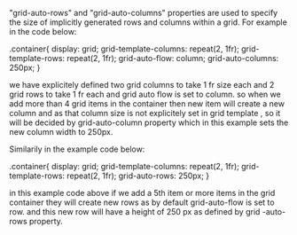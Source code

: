 "grid-auto-rows" and "grid-auto-columns" properties are used to specify the size of implicitly generated rows and columns within a grid. For example in the code below:

 .container{
            display: grid;
            grid-template-columns: repeat(2, 1fr);
            grid-template-rows: repeat(2, 1fr);
            grid-auto-flow: column;
            grid-auto-columns: 250px;
 }

 we have explicitely defined two grid columns to take 1 fr size each and 2 grid rows to take 1 fr each and grid auto flow is set to column. so when we add more than 4 grid items in the container then new item will create a new column and as that column size is not explicitely set in grid template , so it will be decided by grid-auto-column property which in this example sets the new column width to 250px.

 Similarily in the example code below:

  .container{
            display: grid;
            grid-template-columns: repeat(2, 1fr);
            grid-template-rows: repeat(2, 1fr);
            grid-auto-rows: 250px;
        }

in this example code above if we add a 5th item or more items in the grid container they will create  new rows as by default grid-auto-flow is set to row. and this new row will have a height of 250 px as defined by grid -auto-rows property.